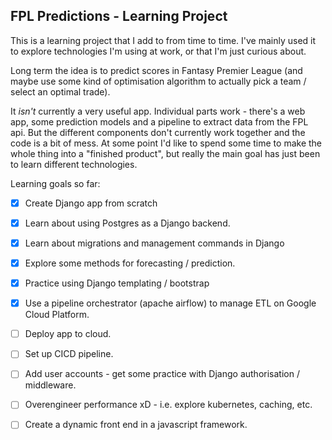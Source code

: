 ## FPL Predictions - Learning Project

This is a learning project that I add to from time to time. I've mainly used it to explore technologies I'm using at work, or that I'm just curious about.

Long term the idea is to predict scores in Fantasy Premier League (and maybe use some kind of optimisation algorithm to actually pick a team / select an optimal trade).

It _isn't_ currently a very useful app. Individual parts work - there's a web app, some prediction models and a pipeline to extract data from the FPL api. But the different components don't currently work together and the code is a bit of mess. At some point I'd like to spend some time to make the whole thing into a "finished product", but really the main goal has just been to learn different technologies.

Learning goals so far:
- [x] Create Django app from scratch
- [x] Learn about using Postgres as a Django backend.
- [x] Learn about migrations and management commands in Django
- [x] Explore some methods for forecasting / prediction.
- [x] Practice using Django templating / bootstrap
- [x] Use a pipeline orchestrator (apache airflow) to manage ETL on Google Cloud Platform.
- [ ] Deploy app to cloud.
- [ ] Set up CICD pipeline.
- [ ] Add user accounts - get some practice with Django authorisation / middleware.
- [ ] Overengineer performance xD - i.e. explore kubernetes, caching, etc.
- [ ] Create a dynamic front end in a javascript framework.



